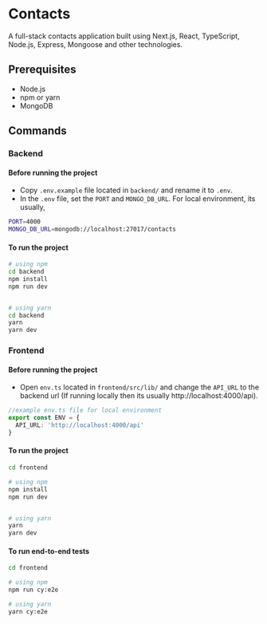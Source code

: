 # Contacts

A full-stack contacts application built using Next.js, React, TypeScript, Node.js, Express, Mongoose and other technologies.

## Prerequisites

- Node.js
- npm or yarn
- MongoDB

## Commands

### Backend

#### Before running the project

- Copy `.env.example` file located in `backend/` and rename it to ``.env``.
- In the `.env` file, set the ``PORT`` and ``MONGO_DB_URL``. For local environment, its usually,

```bash
PORT=4000
MONGO_DB_URL=mongodb://localhost:27017/contacts
```

#### To run the project

```bash
# using npm
cd backend
npm install
npm run dev


# using yarn
cd backend
yarn
yarn dev
```

### Frontend

#### Before running the project

- Open `env.ts` located in `frontend/src/lib/` and change the ``API_URL`` to the backend url (If running locally then its usually http://localhost:4000/api).

```typescript
//example env.ts file for local environment
export const ENV = {
  API_URL: 'http://localhost:4000/api'
}
```

#### To run the project

```bash
cd frontend

# using npm
npm install
npm run dev


# using yarn
yarn
yarn dev
```

#### To run end-to-end tests

```bash
cd frontend

# using npm
npm run cy:e2e

# using yarn
yarn cy:e2e
```
